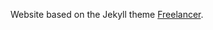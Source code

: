 Website based on the Jekyll theme [Freelancer](http://startbootstrap.com/template-overviews/freelancer).
